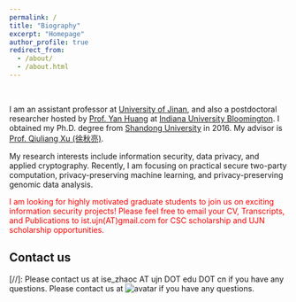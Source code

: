 ```yaml
---
permalink: /
title: "Biography"
excerpt: "Homepage"
author_profile: true
redirect_from: 
  - /about/
  - /about.html
---
```




<br/>

I am an assistant professor at [University of Jinan](http://www.ujn.edu.cn/en/), and also a postdoctoral researcher hosted by [Prof. Yan Huang](http://homes.sice.indiana.edu/yh33/) at [Indiana University Bloomington](https://www.iu.edu). I obtained my Ph.D. degree from [Shandong University](http://www.en.sdu.edu.cn/) in 2016. My advisor is [Prof. Qiuliang Xu (徐秋亮)](http://isec.sdu.edu.cn/).

My research interests include information security, data privacy, and applied cryptography. Recently, I am focusing on practical secure two-party computation, privacy-preserving machine learning, and privacy-preserving genomic data analysis.

<span style="color:red;">I am looking for highly motivated graduate students to join us on exciting information security projects! Please feel free to email your CV, Transcripts, and Publications to ist.ujn(AT)gmail.com for CSC scholarship and UJN scholarship opportunities. </span>

Contact us
------
[//]: Please contact us at ise_zhaoc AT ujn DOT edu DOT cn if you have any questions.
Please contact us at ![avatar](/email.png) if you have any questions.
